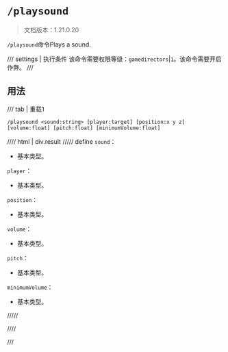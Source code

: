 # `/playsound`

> 文档版本：1.21.0.20

`/playsound`命令Plays a sound.

/// settings | 执行条件
该命令需要权限等级：`gamedirectors`|`1`。该命令需要开启作弊。
///

## 用法

/// tab | 重载1
```mcfunction
/playsound <sound:string> [player:target] [position:x y z] [volume:float] [pitch:float] [minimumVolume:float]
```

//// html | div.result
///// define
`sound`：<!-- md:samp string -->

- 基本类型。

`player`：<!-- md:samp target -->

- 基本类型。

`position`：<!-- md:samp x y z -->

- 基本类型。

`volume`：<!-- md:samp float -->

- 基本类型。

`pitch`：<!-- md:samp float -->

- 基本类型。

`minimumVolume`：<!-- md:samp float -->

- 基本类型。


/////

////

///
